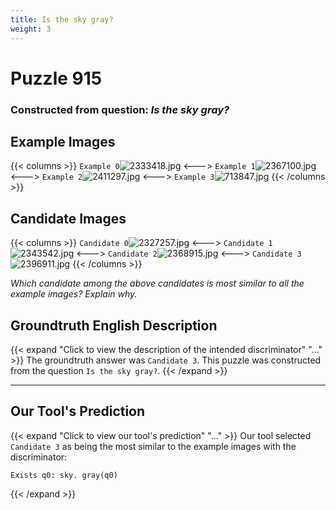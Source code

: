 ```yaml
---
title: Is the sky gray?
weight: 3
---
```


# Puzzle 915
### Constructed from question: _Is the sky gray?_


## Example Images
{{< columns >}}
`Example 0`![2333418.jpg](/gqa_images/2333418.jpg)
<--->
`Example 1`![2367100.jpg](/gqa_images/2367100.jpg)
<--->
`Example 2`![2411297.jpg](/gqa_images/2411297.jpg)
<--->
`Example 3`![713847.jpg](/gqa_images/713847.jpg)
{{< /columns >}}

## Candidate Images
{{< columns >}}
`Candidate 0`![2327257.jpg](/gqa_images/2327257.jpg)
<--->
`Candidate 1`![2343542.jpg](/gqa_images/2343542.jpg)
<--->
`Candidate 2`![2368915.jpg](/gqa_images/2368915.jpg)
<--->
`Candidate 3`![2396911.jpg](/gqa_images/2396911.jpg)
{{< /columns >}}

*Which candidate among the above candidates is most similar to all the example images? Explain why.*

## Groundtruth English Description

{{< expand "Click to view the description of the intended discriminator" "..." >}}
The groundtruth answer was `Candidate 3`. This puzzle was constructed from the question `Is the sky gray?`.
{{< /expand >}}

---

## Our Tool's Prediction

{{< expand "Click to view our tool's prediction" "..." >}}
Our tool selected `Candidate 3` as being the most similar to the example images with the discriminator:
```plaintext
Exists q0: sky. gray(q0)
```
{{< /expand >}}
